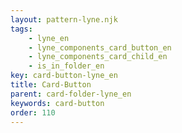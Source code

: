 ```yaml
---
layout: pattern-lyne.njk
tags: 
    - lyne_en
    - lyne_components_card_button_en
    - lyne_components_card_child_en
    - is_in_folder_en
key: card-button-lyne_en
title: Card-Button
parent: card-folder-lyne_en
keywords: card-button
order: 110
---
```

